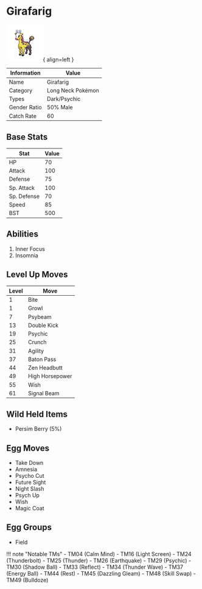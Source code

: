 # Girafarig

![Girafarig](../images/pokemon/203.png){ align=left }

| Information | Value |
|------------|--------|
| Name | Girafarig |
| Category | Long Neck Pokémon |
| Types | Dark/Psychic |
| Gender Ratio | 50% Male |
| Catch Rate | 60 |

## Base Stats

| Stat | Value |
|------|-------|
| HP | 70 |
| Attack | 100 |
| Defense | 75 |
| Sp. Attack | 100 |
| Sp. Defense | 70 |
| Speed | 85 |
| BST | 500 |

## Abilities
1. Inner Focus
2. Insomnia

## Level Up Moves
| Level | Move |
|-------|------|
| 1 | Bite |
| 1 | Growl |
| 7 | Psybeam |
| 13 | Double Kick |
| 19 | Psychic |
| 25 | Crunch |
| 31 | Agility |
| 37 | Baton Pass |
| 44 | Zen Headbutt |
| 49 | High Horsepower |
| 55 | Wish |
| 61 | Signal Beam |

## Wild Held Items
- Persim Berry (5%)

## Egg Moves
- Take Down
- Amnesia
- Psycho Cut
- Future Sight
- Night Slash
- Psych Up
- Wish
- Magic Coat

## Egg Groups
- Field

!!! note "Notable TMs"
    - TM04 (Calm Mind)
    - TM16 (Light Screen)
    - TM24 (Thunderbolt)
    - TM25 (Thunder)
    - TM26 (Earthquake)
    - TM29 (Psychic)
    - TM30 (Shadow Ball)
    - TM33 (Reflect)
    - TM34 (Thunder Wave)
    - TM37 (Energy Ball)
    - TM44 (Rest)
    - TM45 (Dazzling Gleam)
    - TM48 (Skill Swap)
    - TM49 (Bulldoze)
